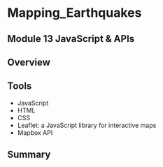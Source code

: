 # Mapping_Earthquakes
## Module 13 JavaScript & APIs

## Overview

## Tools
* JavaScript
* HTML
* CSS
* Leaflet: a JavaScript library for interactive maps
* Mapbox API

## Summary
